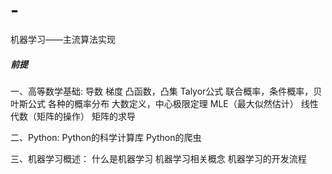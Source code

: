 # -
机器学习——主流算法实现

##### 前提

一、高等数学基础:
    导数
      梯度
      凸函数，凸集
      Talyor公式
      联合概率，条件概率，贝叶斯公式
      各种的概率分布
      大数定义，中心极限定理 
      MLE（最大似然估计）
      线性代数（矩阵的操作）
      矩阵的求导

二、Python:
   Python的科学计算库
     Python的爬虫

三、机器学习概述：
     什么是机器学习
     机器学习相关概念
     机器学习的开发流程
